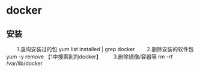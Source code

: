# docker
## 安装
&ensp;&ensp;&ensp;&ensp;1.查询安装过的包    yum list installed | grep docker
&ensp;&ensp;&ensp;&ensp;2.删除安装的软件包  yum -y remove 【1中搜索到的docker】
&ensp;&ensp;&ensp;&ensp;3.删除镜像/容器等   rm -rf /var/lib/docker
